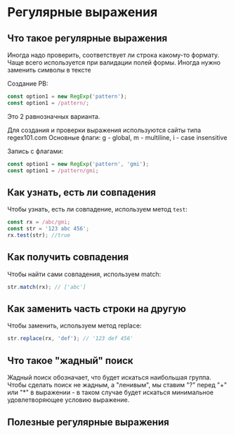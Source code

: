 # Регулярные выражения

## Что такое регулярные выражения

Иногда надо проверить, соответствует ли строка какому-то формату. Чаще всего используется при валидации полей формы. Иногда нужно заменить символы в тексте

Создание РВ:

```javascript
const option1 = new RegExp('pattern');
const option1 = /pattern/;
```

Это 2 равнозначных варианта.

Для создания и проверки выражения используются сайты типа regex101.com
Основные флаги: g - global, m - multiline, i - case insensitive

Запись с флагами:

```javascript
const option1 = new RegExp('pattern', 'gmi');
const option1 = /pattern/gmi;
```

## Как узнать, есть ли совпадения

Чтобы узнать, есть ли совпадение, используем метод `test`:

```javascript
const rx = /abc/gmi;
const str = '123 abc 456';
rx.test(str); //true
```

## Как получить совпадения

Чтобы найти сами совпадения, используем match:

```javascript
str.match(rx); // ['abc']
```

## Как заменить часть строки на другую

Чтобы заменить, используем метод replace:

```javascript
str.replace(rx, 'def'); // '123 def 456'
```

## Что такое "жадный" поиск

Жадный поиск обозначает, что будет искаться наибольшая группа. Чтобы сделать поиск не жадным, а "ленивым", мы ставим "?" перед "+" или "*" в выражении - в таком случае будет искаться минимальное удовлетворяющее условию выражение.

## Полезные регулярные выражения
